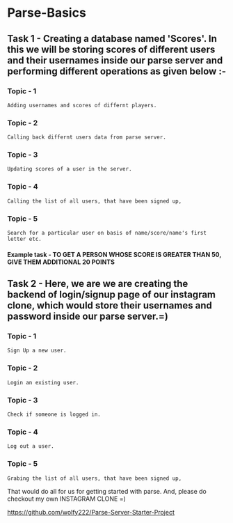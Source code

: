 # Parse-Basics

## Task 1 - Creating a database named 'Scores'. In this we will be storing scores of different users and their usernames inside our parse server and performing different operations as given below :-

### Topic - 1
    Adding usernames and scores of differnt players.
    
### Topic - 2
    Calling back differnt users data from parse server.
    
### Topic - 3
    Updating scores of a user in the server.
    
### Topic - 4
    Calling the list of all users, that have been signed up,

### Topic - 5
    Search for a particular user on basis of name/score/name's first letter etc.
    
#### Example task - TO GET A PERSON WHOSE SCORE IS GREATER THAN 50, GIVE THEM ADDITIONAL 20 POINTS

## Task 2 - Here, we are  we are creating the backend of login/signup page of our instagram clone, which would store their usernames and password inside our parse server.=)
    
### Topic - 1
    Sign Up a new user.
 
 ### Topic - 2
    Login an existing user.
    
 ### Topic - 3
    Check if someone is logged in.
    
 ### Topic - 4
    Log out a user.
    
 ### Topic - 5
    Grabing the list of all users, that have been signed up,
    
That would do all for us for getting started with parse.
And, please do checkout my own INSTAGRAM CLONE =)

https://github.com/wolfy222/Parse-Server-Starter-Project

    
    
    
    

